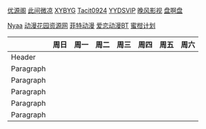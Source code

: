 [优源阁](https://www.kdocs.cn/l/co8FXOZ3lYez)
[此间微凉](https://docs.qq.com/doc/DYVJKbUhEQXdWbHhC)
[XYBYG](https://docs.qq.com/aio/DSkhXS2FLdmdEVEFm?p=OliSaIYnFVdvnoG24UvsD9)
[Tacit0924](https://www.kdocs.cn/l/crpqQlvLvCuN)
[YYDSVIP](https://www.alipan.com/s/BUvqtJNHxey/folder/633c3e35e622fcd9c9e941268c8741d962057c46)
[晚风影视](https://www.kdocs.cn/l/caD6JgE6hgko)
[盘啊盘](https://www.kdocs.cn/l/cjgYyD84pFCx?R=L1MvMzU=)
<br>

[Nyaa](https://nyaa.si/)
[动漫花园资源网](https://share.dmhy.org/)
[菲特动漫](https://fitacg.com/)
[爱恋动漫BT](https://www.kisssub.org/)
[蜜柑计划](https://mikanani.me/)

| | 周日 | 周一 | 周二 | 周三 | 周四 | 周五 | 周六 | 
| --- | --- | --- | --- | --- | --- | --- | --- |
| Header |   |   |   |    |    |    |    |
| Paragraph |   |   |   |    |    |    |    |
| Paragraph |   |   |   |    |    |    |    |
| Paragraph |   |   |   |    |    |    |    |
| Paragraph |   |   |   |    |    |    |    |
| Paragraph |   |   |   |    |    |    |    |
